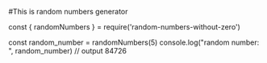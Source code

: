 #This is random numbers generator 

const { randomNumbers } = require('random-numbers-without-zero')

const random_number =  randomNumbers(5)
console.log("random number: ", random_number)
// output 84726 
